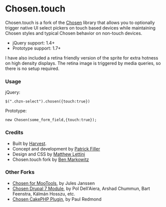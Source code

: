# Chosen.touch

Chosen.touch is a fork of the [Chosen](https://github.com/harvesthq/chosen/) library that allows you to optionally trigger native UI select pickers on touch based devices while maintaining Chosen styles and typical Chosen behavior on non-touch devices. 

- jQuery support: 1.4+
- Prototype support: 1.7+

I have also included a retina friendly version of the sprite for extra hotness on high density displays. The retina image is triggered by media queries, so there is no setup required.

### Usage

jQuery:

```
$(".chzn-select").chosen({touch:true})
```

Prototype:

```
new Chosen(some_form_field,{touch:true});
```

### Credits

- Built by [Harvest](http://www.getharvest.com/). 
- Concept and development by [Patrick Filler](http://www.patrickfiller.com/)
- Design and CSS by [Matthew Lettini](http://matthewlettini.com/)
- Chosen.touch fork by [Ben Markowitz](http://www.benmarkowitz.com)

### Other Forks

- [Chosen for MooTools](https://github.com/julesjanssen/chosen), by Jules Janssen
- [Chosen Drupal 7 Module](http://drupal.org/project/chosen), by Pol Dell'Aiera, Arshad Chummun, Bart Feenstra, Kálmán Hosszu, etc.
- [Chosen CakePHP Plugin](https://github.com/paulredmond/chosen-cakephp), by Paul Redmond
